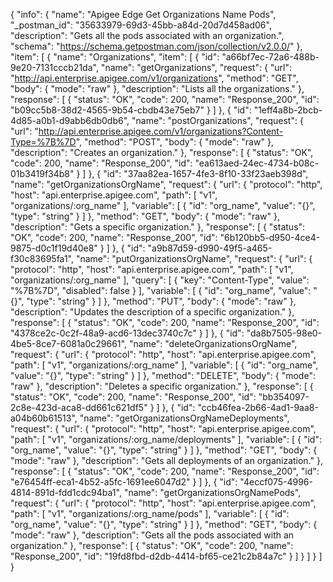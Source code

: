 {
  "info": {
    "name": "Apigee Edge Get Organizations Name Pods",
    "_postman_id": "35633979-69d3-45bb-a84d-20d7d458ad06",
    "description": "Gets all the pods associated with an organization.",
    "schema": "https://schema.getpostman.com/json/collection/v2.0.0/"
  },
  "item": [
    {
      "name": "Organizations",
      "item": [
        {
          "id": "a66bf7ec-72a6-488b-9e20-7131cccb21da",
          "name": "getOrganizations",
          "request": {
            "url": "http://api.enterprise.apigee.com/v1/organizations",
            "method": "GET",
            "body": {
              "mode": "raw"
            },
            "description": "Lists all the organizations."
          },
          "response": [
            {
              "status": "OK",
              "code": 200,
              "name": "Response_200",
              "id": "b09cc5b8-38d2-4565-9b54-cbdb43e75eb7"
            }
          ]
        },
        {
          "id": "1eff4a8b-2bcb-4d85-a0b1-d9abb6db0db6",
          "name": "postOrganizations",
          "request": {
            "url": "http://api.enterprise.apigee.com/v1/organizations?Content-Type=%7B%7D",
            "method": "POST",
            "body": {
              "mode": "raw"
            },
            "description": "Creates an organization."
          },
          "response": [
            {
              "status": "OK",
              "code": 200,
              "name": "Response_200",
              "id": "ea613aed-24ec-4734-b08c-01b3419f34b8"
            }
          ]
        },
        {
          "id": "37aa82ea-1657-4fe3-8f10-33f23aeb398d",
          "name": "getOrganizationsOrgName",
          "request": {
            "url": {
              "protocol": "http",
              "host": "api.enterprise.apigee.com",
              "path": [
                "v1",
                "organizations/:org_name"
              ],
              "variable": [
                {
                  "id": "org_name",
                  "value": "{}",
                  "type": "string"
                }
              ]
            },
            "method": "GET",
            "body": {
              "mode": "raw"
            },
            "description": "Gets a specific organization."
          },
          "response": [
            {
              "status": "OK",
              "code": 200,
              "name": "Response_200",
              "id": "6b120bb5-d950-4ce4-9875-d0c1f19d40e8"
            }
          ]
        },
        {
          "id": "a9b87d59-d990-49f5-a465-f30c83695fa1",
          "name": "putOrganizationsOrgName",
          "request": {
            "url": {
              "protocol": "http",
              "host": "api.enterprise.apigee.com",
              "path": [
                "v1",
                "organizations/:org_name"
              ],
              "query": [
                {
                  "key": "Content-Type",
                  "value": "%7B%7D",
                  "disabled": false
                }
              ],
              "variable": [
                {
                  "id": "org_name",
                  "value": "{}",
                  "type": "string"
                }
              ]
            },
            "method": "PUT",
            "body": {
              "mode": "raw"
            },
            "description": "Updates the description of a specific organization."
          },
          "response": [
            {
              "status": "OK",
              "code": 200,
              "name": "Response_200",
              "id": "4378ce2c-0c2f-48a9-acd6-13dec3740c7c"
            }
          ]
        },
        {
          "id": "da8b7505-98e0-4be5-8ce7-6081a0c29661",
          "name": "deleteOrganizationsOrgName",
          "request": {
            "url": {
              "protocol": "http",
              "host": "api.enterprise.apigee.com",
              "path": [
                "v1",
                "organizations/:org_name"
              ],
              "variable": [
                {
                  "id": "org_name",
                  "value": "{}",
                  "type": "string"
                }
              ]
            },
            "method": "DELETE",
            "body": {
              "mode": "raw"
            },
            "description": "Deletes a specific organization."
          },
          "response": [
            {
              "status": "OK",
              "code": 200,
              "name": "Response_200",
              "id": "bb354097-2c8e-423d-aca8-dd661c621df5"
            }
          ]
        },
        {
          "id": "ccb46fea-2b66-4ad1-9aa8-a04b60b61513",
          "name": "getOrganizationsOrgNameDeployments",
          "request": {
            "url": {
              "protocol": "http",
              "host": "api.enterprise.apigee.com",
              "path": [
                "v1",
                "organizations/:org_name/deployments"
              ],
              "variable": [
                {
                  "id": "org_name",
                  "value": "{}",
                  "type": "string"
                }
              ]
            },
            "method": "GET",
            "body": {
              "mode": "raw"
            },
            "description": "Gets all deployments of an organization."
          },
          "response": [
            {
              "status": "OK",
              "code": 200,
              "name": "Response_200",
              "id": "e76454ff-eca1-4b52-a5fc-1691ee6047d2"
            }
          ]
        },
        {
          "id": "4eccf075-4996-4814-891d-fdd1cdc94ba1",
          "name": "getOrganizationsOrgNamePods",
          "request": {
            "url": {
              "protocol": "http",
              "host": "api.enterprise.apigee.com",
              "path": [
                "v1",
                "organizations/:org_name/pods"
              ],
              "variable": [
                {
                  "id": "org_name",
                  "value": "{}",
                  "type": "string"
                }
              ]
            },
            "method": "GET",
            "body": {
              "mode": "raw"
            },
            "description": "Gets all the pods associated with an organization."
          },
          "response": [
            {
              "status": "OK",
              "code": 200,
              "name": "Response_200",
              "id": "19fd8fbd-d2db-4414-bf65-ce21c2b84a7c"
            }
          ]
        }
      ]
    }
  ]
}